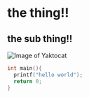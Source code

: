 # the thing!!

## the sub thing!!

![Image of Yaktocat](https://octodex.github.com/images/yaktocat.png "YoctoCat")

```C
int main(){
  printf("hello world");
  return 0;
}
```
